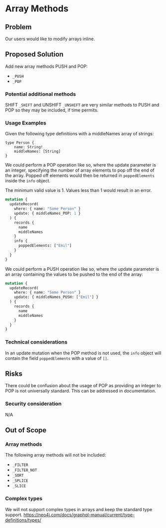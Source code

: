 # Array Methods

## Problem

Our users would like to modify arrays inline.

## Proposed Solution

Add new array methods PUSH and POP:

-   `_PUSH`
-   `_POP`

### Potential additional methods

SHIFT `_SHIFT` and UNSHIFT `_UNSHIFT` are very similar methods to PUSH and POP so they may be included, if time permits.

### Usage Examples

Given the following type definitions with a middleNames array of strings:

```gql
type Person {
    name: String!
    middleNames: [String]
}
```

We could perform a POP operation like so, where the update parameter is an integer, specifying the number of array elements to pop off the end of the array. Popped off elements would then be returned in `poppedElements` inside the `info` object.

The minimum valid value is 1. Values less than 1 would result in an error.

```graphql
mutation {
  updateRecord(
    where: { name: "Some Person" }
    update: { middleNames_POP: 1 }
  ) {
    records {
      name
      middleNames
    }
    info {
      poppedElements: ["Emil"]
    }
  }
}
```

We could perform a PUSH operation like so, where the update parameter is an array containing the values to be pushed to the end of the array:

```graphql
mutation {
  updateRecord(
    where: { name: "Some Person" }
    update: { middleNames_PUSH: ["Emil"] }
  ) {
    records {
      name
      middleNames
    }
  }
}
```

### Technical considerations

In an update mutation when the POP method is not used, the `info` object will contain the field `poppedElements` with a value of `[]`.

## Risks

There could be confusion about the usage of POP as providing an integer to POP is not universally standard. This can be addressed in documentation.

### Security consideration

N/A

## Out of Scope


### Array methods

The following array methods will not be included:

-   `_FILTER`
-   `_FILTER_NOT`
-   `_SORT`
-   `_SPLICE`
-   `_SLICE`

### Complex types

We will not support complex types in arrays and keep the standard type support. https://neo4j.com/docs/graphql-manual/current/type-definitions/types/
